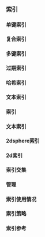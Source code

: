 ### 索引

#### 单键索引


#### 复合索引
#### 多键索引
#### 过期索引
#### 哈希索引
#### 文本索引
#### 索引
#### 文本索引
#### 2dsphere索引
#### 2d索引
#### 索引交集
#### 管理
#### 索引使用情况
#### 索引策略
#### 索引参考
